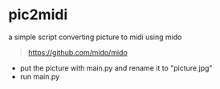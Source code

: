 # pic2midi
a simple script converting picture to midi using mido
> https://github.com/mido/mido

- put the picture with main.py and rename it to "picture.jpg"
- run main.py
